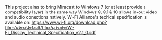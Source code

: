 This project aims to bring Miracast to Windows 7 (or at least provide a compatibility layer) in the same way Windows 8, 8.1 & 10 allows in-out video and audio conections natively.
Wi-Fi Alliance's techical specification is available on:
https://www.wi-fi.org/download.php?file=/sites/default/files/private/Wi-Fi_Display_Technical_Specification_v2.1_0.pdf
